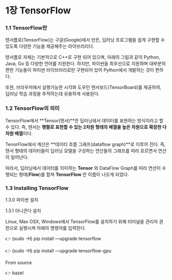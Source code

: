 # 1장 TensorFlow

### 1.1 TensorFlow란

텐서플로(TensorFlow)는 구글(Google)에서 만든, 딥러닝 프로그램을 쉽게 구현할 수 있도록 다양한 기능을 제공해주는 라이브러리다.

텐서플로 자체는 기본적으로 C++로 구현 되어 있으며, 아래의 그림과 같이 Python, Java, Go 등 다양한 언어를 지원한다. 하지만,  파이썬을 최우선으로 지원하며 대부분의 편한 기능들이 파이썬 라이브러리로만 구현되어 있어 Python에서 개발하는 것이 편하다.

또한, 브라우저에서 실행가능한 시각화 도우인 텐서보드(TensorBoard)를 제공하여, 딥러닝 학습 과정을 추적하는데 유용하게 사용된다.

### 1.2 TensorFlow의 의미

TensorFlow에서 **Tensor(텐서)**란 딥러닝에서 데이터를 표현하는 방식이라고 할 수 있다. 즉, 텐서는 **행렬로 표현할 수 있는 2차원 형태의 배열을 높은 차원으로 확장한 다차원 배열**이다. 

TenorFlow에서 계산은 **데이터 흐름 그래프(dataflow graph)**로 이루어 진다.  즉, 텐서 형태의 데이터들이 딥러닝 모델을 구성하는 연산들의 그래프를 따라 흐르면서 연산이 일어난다.

따라서, 딥러닝에서 데이터를 의미하는 **Tensor** 와 DataFlow Graph를 따라 연산이 수행되는 형태(**Flow**)를 합쳐 **TensorFlow** 란 이름이 나오게 되었다.

### 1.3 Installing TensorFlow

1.3.0 파이썬 설치

1.3.1 아나콘다 설치

Linux, Max OSX, Windows에서 TensorFlow를 설치하기 위해 터미널을 관리자 권한으로 실행시켜 아래의 명령어를 입력한다.

 👉 (sudo -H) pip install —upgrade tensorflow

 👉 (sudo -H) pip install —upgrade tensorflow-gpu

From source

👉 bazel